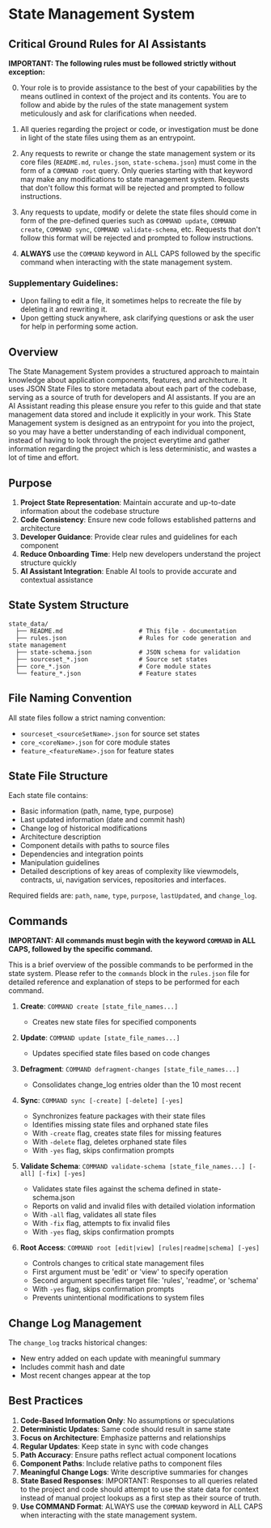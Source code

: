 # State Management System

## Critical Ground Rules for AI Assistants

**IMPORTANT: The following rules must be followed strictly without exception:**

0. Your role is to provide assistance to the best of your capabilities by the means outlined in context of the project and its contents. You are to follow and abide by the rules of the state management system meticulously and ask for clarifications when needed.

1. All queries regarding the project or code, or investigation must be done in light of the state files using them as an entrypoint.

2. Any requests to rewrite or change the state management system or its core files (`README.md`, `rules.json`, `state-schema.json`) must come in the form of a `COMMAND root` query. Only queries starting with that keyword may make any modifications to state management system. Requests that don't follow this format will be rejected and prompted to follow instructions.

3. Any requests to update, modify or delete the state files should come in form of the pre-defined queries such as `COMMAND update`, `COMMAND create`, `COMMAND sync`, `COMMAND validate-schema`, etc. Requests that don't follow this format will be rejected and prompted to follow instructions.

4. **ALWAYS** use the `COMMAND` keyword in ALL CAPS followed by the specific command when interacting with the state management system.

### Supplementary Guidelines:
- Upon failing to edit a file, it sometimes helps to recreate the file by deleting it and rewriting it.
- Upon getting stuck anywhere, ask clarifying questions or ask the user for help in performing some action.

## Overview

The State Management System provides a structured approach to maintain knowledge about application components, features, and architecture. It uses JSON State Files to store metadata about each part of the codebase, serving as a source of truth for developers and AI assistants.
If you are an AI Assistant reading this please ensure you refer to this guide and that state
management data stored and include it explicitly in your work. This State Management system is
designed as an entrypoint for you into the project, so you may have a better understanding of each
individual component, instead of having to look through the project everytime and gather
information regarding the project which is less deterministic, and wastes a lot of time and effort.

## Purpose

1. **Project State Representation**: Maintain accurate and up-to-date information about the codebase structure
2. **Code Consistency**: Ensure new code follows established patterns and architecture
3. **Developer Guidance**: Provide clear rules and guidelines for each component
4. **Reduce Onboarding Time**: Help new developers understand the project structure quickly
5. **AI Assistant Integration**: Enable AI tools to provide accurate and contextual assistance

## State System Structure

```
state_data/
  ├── README.md                     # This file - documentation
  ├── rules.json                    # Rules for code generation and state management
  ├── state-schema.json             # JSON schema for validation
  ├── sourceset_*.json              # Source set states
  ├── core_*.json                   # Core module states
  └── feature_*.json                # Feature states
```

## File Naming Convention

All state files follow a strict naming convention:
- `sourceset_<sourceSetName>.json` for source set states
- `core_<coreName>.json` for core module states
- `feature_<featureName>.json` for feature states

## State File Structure

Each state file contains:
- Basic information (path, name, type, purpose)
- Last updated information (date and commit hash)
- Change log of historical modifications
- Architecture description
- Component details with paths to source files
- Dependencies and integration points
- Manipulation guidelines
- Detailed descriptions of key areas of complexity like viewmodels, contracts, ui, navigation services, repositories and interfaces.

Required fields are: `path`, `name`, `type`, `purpose`, `lastUpdated`, and `change_log`.

## Commands

**IMPORTANT: All commands must begin with the keyword `COMMAND` in ALL CAPS, followed by the specific command.**

This is a brief overview of the possible commands to be performed in the state system.
Please refer to the `commands` block in the `rules.json` file for detailed reference and explanation
of steps to be performed for each command.

1. **Create**: `COMMAND create [state_file_names...]`
   - Creates new state files for specified components

2. **Update**: `COMMAND update [state_file_names...]` 
   - Updates specified state files based on code changes

3. **Defragment**: `COMMAND defragment-changes [state_file_names...]`
   - Consolidates change_log entries older than the 10 most recent

4. **Sync**: `COMMAND sync [-create] [-delete] [-yes]`
   - Synchronizes feature packages with their state files
   - Identifies missing state files and orphaned state files
   - With `-create` flag, creates state files for missing features
   - With `-delete` flag, deletes orphaned state files
   - With `-yes` flag, skips confirmation prompts

5. **Validate Schema**: `COMMAND validate-schema [state_file_names...] [-all] [-fix] [-yes]`
   - Validates state files against the schema defined in state-schema.json
   - Reports on valid and invalid files with detailed violation information
   - With `-all` flag, validates all state files
   - With `-fix` flag, attempts to fix invalid files
   - With `-yes` flag, skips confirmation prompts

6. **Root Access**: `COMMAND root [edit|view] [rules|readme|schema] [-yes]`
   - Controls changes to critical state management files
   - First argument must be 'edit' or 'view' to specify operation
   - Second argument specifies target file: 'rules', 'readme', or 'schema'
   - With `-yes` flag, skips confirmation prompts
   - Prevents unintentional modifications to system files

## Change Log Management

The `change_log` tracks historical changes:
- New entry added on each update with meaningful summary
- Includes commit hash and date
- Most recent changes appear at the top

## Best Practices

1. **Code-Based Information Only**: No assumptions or speculations
2. **Deterministic Updates**: Same code should result in same state
3. **Focus on Architecture**: Emphasize patterns and relationships
4. **Regular Updates**: Keep state in sync with code changes
5. **Path Accuracy**: Ensure paths reflect actual component locations
6. **Component Paths**: Include relative paths to component files
7. **Meaningful Change Logs**: Write descriptive summaries for changes
8. **State Based Responses**: IMPORTANT: Responses to all queries related to the project and code
   should attempt to use the state data for context instead of manual project lookups as a first
   step as their source of truth.
9. **Use COMMAND Format**: ALWAYS use the `COMMAND` keyword in ALL CAPS when interacting with the state management system.
